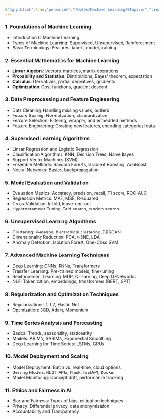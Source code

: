 ```yaml
---
{"dg-publish":true,"permalink":"/Notes/Machine Learning/0Topics/","created":"2024-10-30T12:48:11.040+05:30"}
---
```




### **1. Foundations of Machine Learning**
   - Introduction to Machine Learning
   - Types of Machine Learning: Supervised, Unsupervised, Reinforcement
   - Basic Terminology: Features, labels, model, training

### **2. Essential Mathematics for Machine Learning**
   - **Linear Algebra**: Vectors, matrices, matrix operations
   - **Probability and Statistics**: Distributions, Bayes' theorem, expectation
   - **Calculus**: Derivatives, partial derivatives, gradients
   - **Optimization**: Cost functions, gradient descent

### **3. Data Preprocessing and Feature Engineering**
   - Data Cleaning: Handling missing values, outliers
   - Feature Scaling: Normalization, standardization
   - Feature Selection: Filtering, wrapper, and embedded methods
   - Feature Engineering: Creating new features, encoding categorical data

### **4. Supervised Learning Algorithms**
   - Linear Regression and Logistic Regression
   - Classification Algorithms: KNN, Decision Trees, Naive Bayes
   - Support Vector Machines (SVM)
   - Ensemble Methods: Random Forests, Gradient Boosting, AdaBoost
   - Neural Networks: Basics, backpropagation

### **5. Model Evaluation and Validation**
   - Evaluation Metrics: Accuracy, precision, recall, F1 score, ROC-AUC
   - Regression Metrics: MAE, MSE, R-squared
   - Cross-Validation: k-fold, leave-one-out
   - Hyperparameter Tuning: Grid search, random search

### **6. Unsupervised Learning Algorithms**
   - Clustering: K-means, hierarchical clustering, DBSCAN
   - Dimensionality Reduction: PCA, t-SNE, LDA
   - Anomaly Detection: Isolation Forest, One-Class SVM

### **7. Advanced Machine Learning Techniques**
   - Deep Learning: CNNs, RNNs, Transformers
   - Transfer Learning: Pre-trained models, fine-tuning
   - Reinforcement Learning: MDP, Q-learning, Deep Q-Networks
   - NLP: Tokenization, embeddings, transformers (BERT, GPT)

### **8. Regularization and Optimization Techniques**
   - Regularization: L1, L2, Elastic Net
   - Optimization: SGD, Adam, Momentum

### **9. Time Series Analysis and Forecasting**
   - Basics: Trends, seasonality, stationarity
   - Models: ARIMA, SARIMA, Exponential Smoothing
   - Deep Learning for Time Series: LSTMs, GRUs
   
### **10. Model Deployment and Scaling**
   - Model Deployment: Batch vs. real-time, cloud options
   - Serving Models: REST APIs, Flask, FastAPI, Docker
   - Model Monitoring: Concept drift, performance tracking

### **11. Ethics and Fairness in AI**
   - Bias and Fairness: Types of bias, mitigation techniques
   - Privacy: Differential privacy, data anonymization
   - Accountability and Transparency

